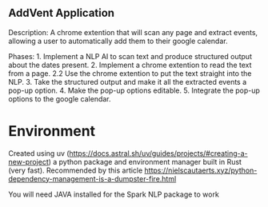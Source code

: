## AddVent Application ##

Description: A chrome extention that will scan any page and extract events, allowing a user to automatically add them to their
            google calendar.

Phases:
    1. Implement a NLP AI to scan text and produce structured output about the dates present.
    2. Implement a chrome extention to read the text from a page.
    2.2 Use the chrome extention to put the text straight into the NLP.
    3. Take the structured output and make it all the extracted events a pop-up option.
    4. Make the pop-up options editable.
    5. Integrate the pop-up options to the google calendar.

# Environment

Created using uv (https://docs.astral.sh/uv/guides/projects/#creating-a-new-project) a python package and environment manager built in Rust (very fast). Recommended by this article https://nielscautaerts.xyz/python-dependency-management-is-a-dumpster-fire.html

You will need JAVA installed for the Spark NLP package to work